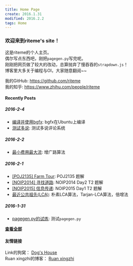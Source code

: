 ```yaml
---
title: Home Page
create: 2016.1.31
modified: 2016.2.2
tags: Home
---
```

### 欢迎来到riteme's site！
这是riteme的个人主页。  
偶尔写点东西吧，刚把`pagegen.py`写完呢。  
刚刚把网页做了较大的改动，总算抛弃了慢吞吞的`strapdown.js`！  
博客里大多关于编程与OI，大家随意翻阅~~

我的GitHub: <https://github.com/riteme>  
我的知乎: <https://www.zhihu.com/people/riteme>

#### Recently Posts
##### 2016-2-4
* [编译并使用bgfx](./blog/2016-2-3/learn-bgfx-1.html): bgfx在Ubuntu上编译
* [测试多说](./blog/2016-2-4/comments.html): 测试多说评论系统

##### 2016-2-2
* [最小费用最大流](./blog/2016-2-2/mincost-maxflow.html): 增广路算法

##### 2016-2-1
* [[POJ2135] Farm Tour](./blog/2016-2-1/farm-tour.html): POJ2135 题解
* [[NOIP2014] 寻找道路](./blog/2016-2-1/find-path.html): NOIP2014 Day2 T2 题解
* [[NOIP2015] 信息传递](./blog/2016-2-1/message.html): NOIP2015 Day1 T2 题解
* [最近公共祖先(LCA)](./blog/2016-2-1/lca.html): 朴素LCA算法，Tarjan-LCA算法，倍增法

##### 2016-1-31
* [pagegen.py的试炼](./blog/2016-1-31/test.html): 测试`pagegen.py`

[**查看全部**](./posts.html)

#### 友情链接
Link的狗窝： [Dog's House](http://link-arthur.github.io/)  
Ruan xingzhi的博客： [Ruan xingzhi](http://ruanxingzhi.github.io/)
